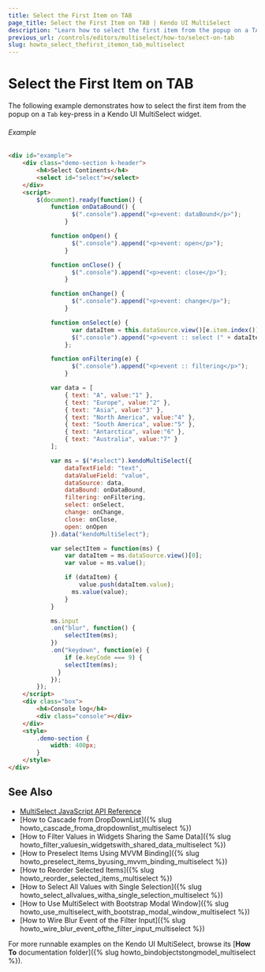 ```yaml
---
title: Select the First Item on TAB
page_title: Select the First Item on TAB | Kendo UI MultiSelect
description: "Learn how to select the first item from the popup on a TAB keypress in the Kendo UI MultiSelect widget."
previous_url: /controls/editors/multiselect/how-to/select-on-tab
slug: howto_select_thefirst_itemon_tab_multiselect
---
```


# Select the First Item on TAB

The following example demonstrates how to select the first item from the popup on a `Tab` key-press in a Kendo UI MultiSelect widget.

###### Example

```html
<div id="example">
    <div class="demo-section k-header">
        <h4>Select Continents</h4>
        <select id="select"></select>
    </div>
    <script>
        $(document).ready(function() {
            function onDataBound() {
                  $(".console").append("<p>event: dataBound</p>");
                }

            function onOpen() {
                  $(".console").append("<p>event: open</p>");
                }

            function onClose() {
                  $(".console").append("<p>event: close</p>");
                }

            function onChange() {
                  $(".console").append("<p>event: change</p>");
                }

            function onSelect(e) {
                  var dataItem = this.dataSource.view()[e.item.index()];
                  $(".console").append("<p>event :: select (" + dataItem.text + " : " + dataItem.value + ")</p>");
                };

            function onFiltering(e) {
                  $(".console").append("<p>event :: filtering</p>");
                }

            var data = [
                { text: "A", value:"1" },
                { text: "Europe", value:"2" },
                { text: "Asia", value:"3" },
                { text: "North America", value:"4" },
                { text: "South America", value:"5" },
                { text: "Antarctica", value:"6" },
                { text: "Australia", value:"7" }
            ];

            var ms = $("#select").kendoMultiSelect({
                dataTextField: "text",
                dataValueField: "value",
                dataSource: data,
                dataBound: onDataBound,
                filtering: onFiltering,
                select: onSelect,
                change: onChange,
                close: onClose,
                open: onOpen
            }).data("kendoMultiSelect");

            var selectItem = function(ms) {
                var dataItem = ms.dataSource.view()[0];
                var value = ms.value();

                if (dataItem) {
                    value.push(dataItem.value);
                  ms.value(value);
                }
            }

            ms.input
            .on("blur", function() {
                selectItem(ms);
            })
            .on("keydown", function(e) {
                if (e.keyCode === 9) {
                selectItem(ms);
              }
            });
        });
    </script>
    <div class="box">
        <h4>Console log</h4>
        <div class="console"></div>
    </div>
    <style>
        .demo-section {
            width: 400px;
        }
    </style>
</div>
```

## See Also

* [MultiSelect JavaScript API Reference](/api/javascript/ui/multiselect)
* [How to Cascade from DropDownList]({% slug howto_cascade_froma_dropdownlist_multiselect %})
* [How to Filter Values in Widgets Sharing the Same Data]({% slug howto_filter_valuesin_widgetswith_shared_data_multiselect %})
* [How to Preselect Items Using MVVM Binding]({% slug howto_preselect_items_byusing_mvvm_binding_multiselect %})
* [How to Reorder Selected Items]({% slug howto_reorder_selected_items_multiselect %})
* [How to Select All Values with Single Selection]({% slug howto_select_allvalues_witha_single_selection_multiselect %})
* [How to Use MultiSelect with Bootstrap Modal Window]({% slug howto_use_multiselect_with_bootstrap_modal_window_multiselect %})
* [How to Wire Blur Event of the Filter Input]({% slug howto_wire_blur_event_ofthe_filtеr_input_multiselect %})

For more runnable examples on the Kendo UI MultiSelect, browse its [**How To** documentation folder]({% slug howto_bindobjectstongmodel_multiselect %}).
